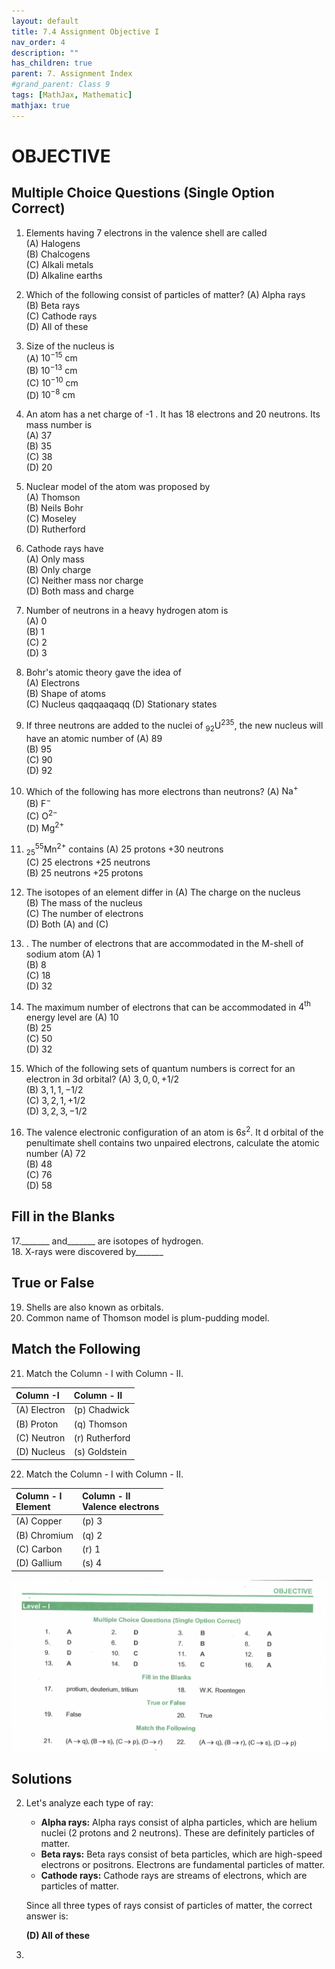```yaml
---
layout: default
title: 7.4 Assignment Objective I
nav_order: 4
description: ""
has_children: true
parent: 7. Assignment Index
#grand_parent: Class 9
tags: [MathJax, Mathematic]
mathjax: true
---
```

# OBJECTIVE

## Multiple Choice Questions (Single Option Correct)

1. Elements having 7 electrons in the valence shell are called  
(A) Halogens      
(B) Chalcogens   
(C) Alkali metals   
(D) Alkaline earths
2. Which of the following consist of particles of matter?
(A) Alpha rays      
(B) Beta rays   
(C) Cathode rays   
(D) All of these
3. Size of the nucleus is   
(A) $10^{-15} \mathrm{~cm}$      
(B) $10^{-13} \mathrm{~cm}$   
(C) $10^{-10} \mathrm{~cm}$   
(D) $10^{-8} \mathrm{~cm}$
4. An atom has a net charge of -1 . It has 18 electrons and 20 neutrons. Its mass number is   
(A) 37      
(B) 35   
(C) 38   
(D) 20
5. Nuclear model of the atom was proposed by   
(A) Thomson      
(B) Neils Bohr   
(C) Moseley   
(D) Rutherford
6. Cathode rays have   
(A) Only mass      
(B) Only charge   
(C) Neither mass nor charge   
(D) Both mass and charge
7. Number of neutrons in a heavy hydrogen atom is   
(A) 0      
(B) 1   
(C) 2   
(D) 3
8. Bohr's atomic theory gave the idea of   
(A) Electrons      
(B) Shape of atoms   
(C) Nucleus   qaqqaaqaqq
(D) Stationary states

9. If three neutrons are added to the nuclei of ${ }_{92} \mathrm{U}^{235}$, the new nucleus will have an atomic number of
(A) 89      
(B) 95   
(C) 90   
(D) 92
10. Which of the following has more electrons than neutrons?
(A) $\mathrm{Na}^{+}$      
(B) $\mathrm{F}^{-}$   
(C) $\mathrm{O}^{2-}$   
(D) $\mathrm{Mg}^{2+}$
11. ${ }_{25}^{55} \mathrm{Mn}^{2+}$ contains
(A) 25 protons +30 neutrons   
(C) 25 electrons +25 neutrons      
(B) 25 neutrons +25 protons

12. The isotopes of an element differ in
(A) The charge on the nucleus      
(B) The mass of the nucleus   
(C) The number of electrons   
(D) Both (A) and (C)

13. . The number of electrons that are accommodated in the M-shell of sodium atom
(A) 1      
(B) 8   
(C) 18   
(D) 32
14. The maximum number of electrons that can be accommodated in $4^{\text {th }}$ energy level are
(A) 10      
(B) 25   
(C) 50   
(D) 32
15. Which of the following sets of quantum numbers is correct for an electron in 3d orbital?
(A) $3,0,0,+1 / 2$      
(B) $3,1,1,-1 / 2$   
(C) $3,2,1,+1 / 2$   
(D) $3,2,3,-1 / 2$
16. The valence electronic configuration of an atom is $6 s^2$. It d orbital of the penultimate shell contains two unpaired electrons, calculate the atomic number
(A) 72      
(B) 48   
(C) 76   
(D) 58

## Fill in the Blanks

17._______ and_______ are isotopes of hydrogen.  
18. X-rays were discovered by_______

## True or False

19. Shells are also known as orbitals.
20. Common name of Thomson model is plum-pudding model.

## Match the Following  
21. Match the Column - I with Column - II.

| Column -I | Column - II |
| :--- | :--- |
| (A) Electron | (p) Chadwick |
| (B) Proton | (q) Thomson |
| (C) Neutron | (r) Rutherford |
| (D) Nucleus | (s) Goldstein |

22. Match the Column - I with Column - II.
    
| Column - I <br> Element | Column - II <br> Valence electrons |
| :--- | :--- |
| (A) Copper | (p) 3 |
| (B) Chromium | (q) 2 |
| (C) Carbon | (r) 1 |
| (D) Gallium | (s) 4 |


<img src="./assignment-objective-level-I.png" >

## Solutions

2. Let's analyze each type of ray:

    *   **Alpha rays:** Alpha rays consist of alpha particles, which are helium nuclei (2 protons and 2 neutrons). These are definitely particles of matter.
    *   **Beta rays:** Beta rays consist of beta particles, which are high-speed electrons or positrons. Electrons are fundamental particles of matter.
    *   **Cathode rays:** Cathode rays are streams of electrons, which are particles of matter.

    Since all three types of rays consist of particles of matter, the correct answer is:

    **(D) All of these**

3. 